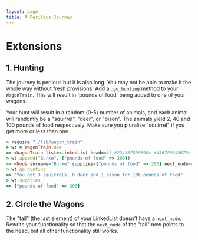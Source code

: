 ```yaml
---
layout: page
title: A Perilous Journey
---
```


# Extensions

## 1. Hunting

The journey is perilous but it is also long. You may not be able to make it the whole way without fresh provisions. Add a `.go_hunting` method to your `WagonTrain`. This will result in 'pounds of food' being added to one of your wagons.

Your hunt will result in a random (0-5) number of animals, and each animal will randomly be a "squirrel", "deer", or "bison". The animals yield 2, 40 and 100 pounds of food respectively. Make sure you pluralize "squirrel" if you get more or less than one.

```ruby
> require "./lib/wagon_train"
> wt = WagonTrain.new
=> <WagonTrain list=<LinkedList head=nil #234567890890> #456789045678>
> wt.append("Burke", {"pounds of food" => 200})
=> <Node surname="Burke" supplies={"pounds of food" => 200} next_node=nil #5678904567890>
> wt.go_hunting
=> "You got 3 squirrels, 0 deer and 1 bison for 106 pounds of food"
> wt.supplies
=> {"pounds of food" => 306}
```

## 2. Circle the Wagons

The "tail" (the last element) of your LinkedList doesn't have a `next_node`. Rewrite your functionality so that the `next_node` of the "tail" now points to the head, but all other functionality still works.
